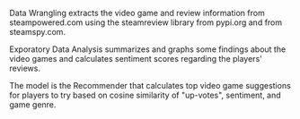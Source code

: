 Data Wrangling extracts the video game and review information from steampowered.com using the steamreview library from pypi.org and from steamspy.com.

Exporatory Data Analysis summarizes and graphs some findings about the video games and calculates sentiment scores regarding the players' reviews.

The model is the Recommender that calculates top video game suggestions for players to try based on cosine similarity of "up-votes", sentiment, and game genre. 
